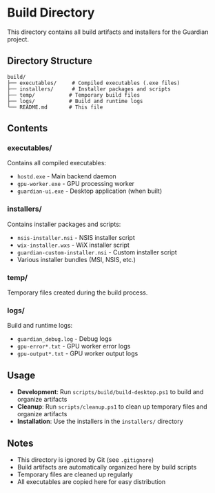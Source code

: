 # Build Directory

This directory contains all build artifacts and installers for the Guardian project.

## Directory Structure

```
build/
├── executables/     # Compiled executables (.exe files)
├── installers/      # Installer packages and scripts
├── temp/           # Temporary build files
├── logs/           # Build and runtime logs
└── README.md       # This file
```

## Contents

### executables/
Contains all compiled executables:
- `hostd.exe` - Main backend daemon
- `gpu-worker.exe` - GPU processing worker
- `guardian-ui.exe` - Desktop application (when built)

### installers/
Contains installer packages and scripts:
- `nsis-installer.nsi` - NSIS installer script
- `wix-installer.wxs` - WiX installer script
- `guardian-custom-installer.nsi` - Custom installer script
- Various installer bundles (MSI, NSIS, etc.)

### temp/
Temporary files created during the build process.

### logs/
Build and runtime logs:
- `guardian_debug.log` - Debug logs
- `gpu-error*.txt` - GPU worker error logs
- `gpu-output*.txt` - GPU worker output logs

## Usage

- **Development**: Run `scripts/build/build-desktop.ps1` to build and organize artifacts
- **Cleanup**: Run `scripts/cleanup.ps1` to clean up temporary files and organize artifacts
- **Installation**: Use the installers in the `installers/` directory

## Notes

- This directory is ignored by Git (see `.gitignore`)
- Build artifacts are automatically organized here by build scripts
- Temporary files are cleaned up regularly
- All executables are copied here for easy distribution

